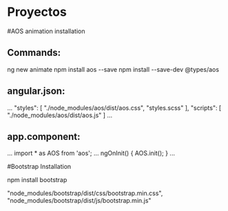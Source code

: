 # Proyectos



#AOS animation installation

Commands:
------------------------------------------------------------------------------------
ng new animate
npm install aos --save
npm install --save-dev @types/aos

angular.json:
------------------------------------------------------------------------------------
...
"styles": [
"./node_modules/aos/dist/aos.css",
"styles.scss"
],
"scripts": [
"./node_modules/aos/dist/aos.js"
]
...

app.component:
------------------------------------------------------------------------------------
...
import * as AOS from 'aos';
...
ngOnInit() {
    AOS.init();
}
...

#Bootstrap Installation

npm install bootstrap

"node_modules/bootstrap/dist/css/bootstrap.min.css",
"node_modules/bootstrap/dist/js/bootstrap.min.js"
